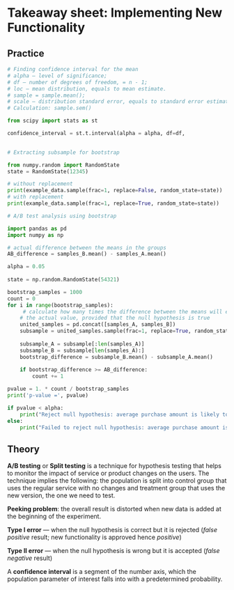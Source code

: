 # Takeaway sheet: Implementing New Functionality

## Practice

```python
# Finding confidence interval for the mean
# alpha — level of significance;
# df — number of degrees of freedom, = n - 1;
# loc — mean distribution, equals to mean estimate. 
# sample = sample.mean();
# scale — distribution standard error, equals to standard error estimate. 
# Calculation: sample.sem()

from scipy import stats as st

confidence_interval = st.t.interval(alpha = alpha, df=df, 
																		loc=sample.mean(), scale=sample.sem())
```

```python
# Extracting subsample for bootstrap

from numpy.random import RandomState
state = RandomState(12345)

# without replacement
print(example_data.sample(frac=1, replace=False, random_state=state))
# with replacement
print(example_data.sample(frac=1, replace=True, random_state=state))
```

```python
# A/B test analysis using bootstrap

import pandas as pd
import numpy as np

# actual difference between the means in the groups
AB_difference = samples_B.mean() - samples_A.mean()

alpha = 0.05
    
state = np.random.RandomState(54321)

bootstrap_samples = 1000
count = 0
for i in range(bootstrap_samples):
     # calculate how many times the difference between the means will exceed 
    # the actual value, provided that the null hypothesis is true
    united_samples = pd.concat([samples_A, samples_B])
    subsample = united_samples.sample(frac=1, replace=True, random_state=state)
    
    subsample_A = subsample[:len(samples_A)]
    subsample_B = subsample[len(samples_A):]
    bootstrap_difference = subsample_B.mean() - subsample_A.mean()
    
    if bootstrap_difference >= AB_difference:
        count += 1

pvalue = 1. * count / bootstrap_samples
print('p-value =', pvalue)

if pvalue < alpha:
    print("Reject null hypothesis: average purchase amount is likely to increase")
else:
    print("Failed to reject null hypothesis: average purchase amount is unlikely to increase")
```

## Theory

**A/B testing** or **Split testing** is a technique for hypothesis testing that helps to monitor the impact of service or product changes on the users. The technique implies the following: the population is split into control group that uses the regular service with no changes and treatment group that uses the new version, the one we need to test.

**Peeking problem**: the overall result is distorted when new data is added at the beginning of the experiment.

**Type I error** — when the null hypothesis is correct but it is rejected (*false positive* result; new functionality is approved hence *positive*)

**Type II error** — when the null hypothesis is wrong but it is accepted (*false negative* result)

A **confidence interval** is a segment of the number axis, which the population parameter of interest falls into with a predetermined probability.